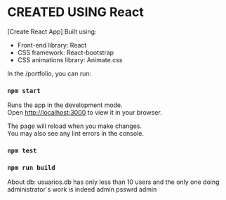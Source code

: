# CREATED USING React

[Create React App]
Built using:

- Front-end library: React
- CSS framework: React-bootstrap
- CSS animations library: Animate.css

In the /portfolio, you can run:

### `npm start`

Runs the app in the development mode.\
Open [http://localhost:3000](http://localhost:3000) to view it in your browser.

The page will reload when you make changes.\
You may also see any lint errors in the console.

### `npm test`

### `npm run build`

About db: usuarios.db has only less than 10 users and the only one doing administrator´s work is indeed admin psswrd admin
